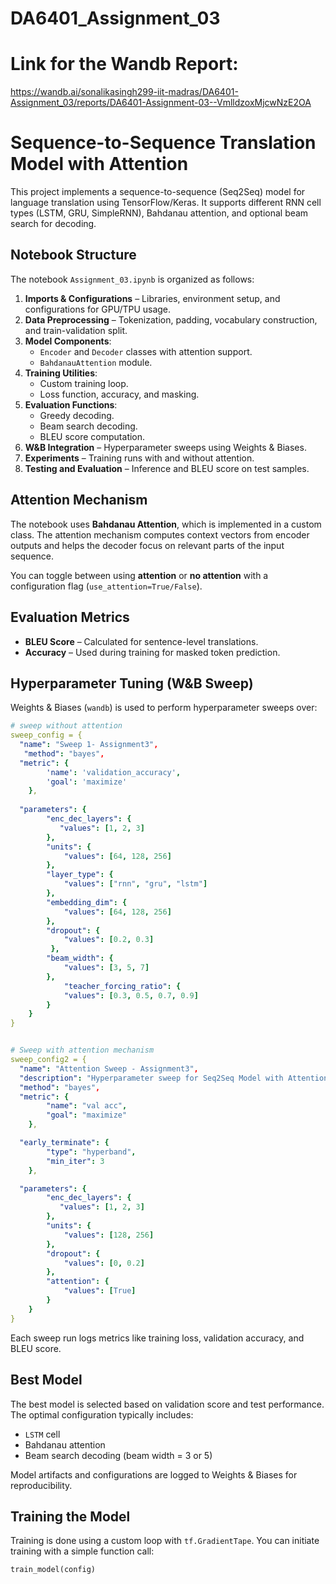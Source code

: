 # DA6401_Assignment_03
# Link for the Wandb Report:

https://wandb.ai/sonalikasingh299-iit-madras/DA6401-Assignment_03/reports/DA6401-Assignment-03--VmlldzoxMjcwNzE2OA


# Sequence-to-Sequence Translation Model with Attention

This project implements a sequence-to-sequence (Seq2Seq) model for language translation using TensorFlow/Keras. It supports different RNN cell types (LSTM, GRU, SimpleRNN), Bahdanau attention, and optional beam search for decoding.

##  Notebook Structure

The notebook `Assignment_03.ipynb` is organized as follows:

1. **Imports & Configurations** – Libraries, environment setup, and configurations for GPU/TPU usage.
2. **Data Preprocessing** – Tokenization, padding, vocabulary construction, and train-validation split.
3. **Model Components**:
   - `Encoder` and `Decoder` classes with attention support.
   - `BahdanauAttention` module.
4. **Training Utilities**:
   - Custom training loop.
   - Loss function, accuracy, and masking.
5. **Evaluation Functions**:
   - Greedy decoding.
   - Beam search decoding.
   - BLEU score computation.
6. **W&B Integration** – Hyperparameter sweeps using Weights & Biases.
7. **Experiments** – Training runs with and without attention.
8. **Testing and Evaluation** – Inference and BLEU score on test samples.

##  Attention Mechanism

The notebook uses **Bahdanau Attention**, which is implemented in a custom class. The attention mechanism computes context vectors from encoder outputs and helps the decoder focus on relevant parts of the input sequence.

You can toggle between using **attention** or **no attention** with a configuration flag (`use_attention=True/False`).

##  Evaluation Metrics

- **BLEU Score** – Calculated for sentence-level translations.
- **Accuracy** – Used during training for masked token prediction.

##  Hyperparameter Tuning (W&B Sweep)

Weights & Biases (`wandb`) is used to perform hyperparameter sweeps over:

``` yaml
# sweep without attention
sweep_config = {
  "name": "Sweep 1- Assignment3",
   "method": "bayes",
  "metric": {
        'name': 'validation_accuracy',  
        'goal': 'maximize'              
    },
 
  "parameters": {
        "enc_dec_layers": {
           "values": [1, 2, 3]
        },
        "units": {
            "values": [64, 128, 256]
        },
        "layer_type": {
            "values": ["rnn", "gru", "lstm"]
        },
        "embedding_dim": {
            "values": [64, 128, 256]
        },
        "dropout": {
            "values": [0.2, 0.3]
         },
        "beam_width": {
            "values": [3, 5, 7]
        },
            "teacher_forcing_ratio": {
            "values": [0.3, 0.5, 0.7, 0.9]
        }   
    }
}


# Sweep with attention mechanism 
sweep_config2 = {
  "name": "Attention Sweep - Assignment3",
  "description": "Hyperparameter sweep for Seq2Seq Model with Attention",
  "method": "bayes",
  "metric": {
        "name": "val acc",
        "goal": "maximize"
    },

  "early_terminate": {
        "type": "hyperband",
        "min_iter": 3
    },

  "parameters": {
        "enc_dec_layers": {
           "values": [1, 2, 3]
        },
        "units": {
            "values": [128, 256]
        },
        "dropout": {
            "values": [0, 0.2]
        },
        "attention": {
            "values": [True]
        }
    }
}
```

Each sweep run logs metrics like training loss, validation accuracy, and BLEU score.

##  Best Model

The best model is selected based on validation score and test performance. The optimal configuration typically includes:

- `LSTM` cell
- Bahdanau attention
- Beam search decoding (beam width = 3 or 5)

Model artifacts and configurations are logged to Weights & Biases for reproducibility.

##  Training the Model

Training is done using a custom loop with `tf.GradientTape`. You can initiate training with a simple function call:

```python
train_model(config)
